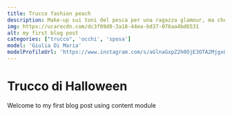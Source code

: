 ```yaml
---
title: Trucco fashion peach
description: Make-up sui toni del pesca per una ragazza glamour, ma che non manca di una spiccata eleganza.
img: https://ucarecdn.com/dc3f09d0-3a18-44ea-bd37-076aa4bd6531
alt: my first blog post
categories: ["trucco", 'occhi', 'sposa']
model: 'Giulia Di Maria'
modelProfileUrl: 'https://www.instagram.com/s/aGlnaGxpZ2h0OjE3OTA2MjgxOTY0NDkyMTI5?story_media_id=2611871765065989271&igshid=YmMyMTA2M2Y='
---
```


# Trucco di Halloween
Welcome to my first blog post using content module

